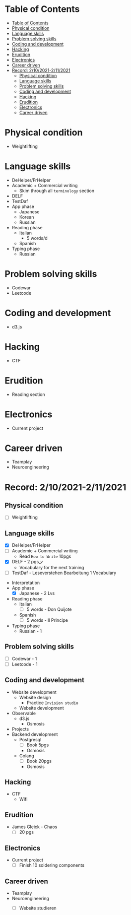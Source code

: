 # Table of Contents
- [Table of Contents](#table-of-contents)
- [Physical condition](#physical-condition)
- [Language skills](#language-skills)
- [Problem solving skills](#problem-solving-skills)
- [Coding and development](#coding-and-development)
- [Hacking](#hacking)
- [Erudition](#erudition)
- [Electronics](#electronics)
- [Career driven](#career-driven)
- [Record: 2/10/2021-2/11/2021](#record-2102021-2112021)
  - [Physical condition](#physical-condition-1)
  - [Language skills](#language-skills-1)
  - [Problem solving skills](#problem-solving-skills-1)
  - [Coding and development](#coding-and-development-1)
  - [Hacking](#hacking-1)
  - [Erudition](#erudition-1)
  - [Electronics](#electronics-1)
  - [Career driven](#career-driven-1)


# Physical condition
- Weightlifting

# Language skills
- DeHelper/FrHelper
- Academic + Commercial writing
  - Skim through all `terminology` section
- DELF
- TestDaf
- App phase
  - Japanese
  - Korean
  - Russian
- Reading phase
  - Italian
    - 5 words/d
  - Spanish
- Typing phase
  - Russian


# Problem solving skills
- Codewar
- Leetcode

# Coding and development
- d3.js

# Hacking
- CTF

# Erudition
- Reading section

# Electronics
- Current project

# Career driven
- Teamplay
- Neuroengineering

# Record: 2/10/2021-2/11/2021
## Physical condition
- [ ] Weightlifting

## Language skills
- [x] DeHelper/FrHelper
- [ ] Academic + Commercial writing
  - Read `How to Write` 10pgs
- [x] DELF - 2 pgs_v
  - Vocabulary for the next training
- [ ] TestDaf - Leseverstehen Bearbeitung 1 Vocabulary
- Interpretation
- App phase
  - [x] Japanese - 2 Lvs
- Reading phase
  - Italian
    - [ ] 5 words - Don Quijote
  - Spanish
    - [ ] 5 words - Il Principe
- Typing phase
  - Russian - 1


## Problem solving skills
- [ ] Codewar - 1
- [ ] Leetcode - 1

## Coding and development
- Website development
  - Website design
    - Practice `Invision studio`
  - Website development
- Observable
  - d3.js
    - Osmosis
- Projects
- Backend development
  - Postgresql
    - [ ] Book 5pgs
    - Osmosis
  - Golang
    - [ ] Book 20pgs
    - Osmosis
## Hacking
- CTF
  - Wifi

## Erudition
- James Gleick - Chaos
  - [ ] 20 pgs
## Electronics
- Current project
  - [ ] Finish 10 soldering components
## Career driven
- Teamplay
- Neuroengineering
  - [ ] Website studieren

